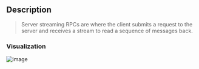 ## Description
>Server streaming RPCs are where the client submits a request to the server and receives a stream to read a sequence of messages back.

### Visualization
![image](https://github.com/user-attachments/assets/9a391122-f878-4f59-af3f-5f4c0914efab)




